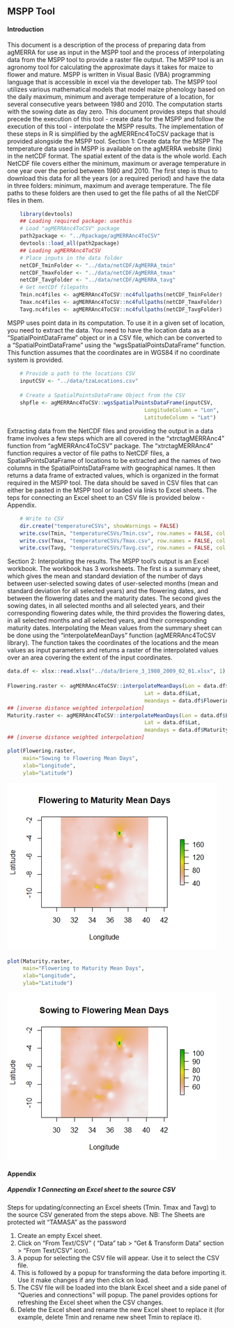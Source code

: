 ## MSPP Tool
#### Introduction
This document is a description of the process of preparing data from agMERRA for use as input in the MSPP tool and the process of interpolating data from the MSPP tool to provide a raster file output. The MSPP tool is an agronomy tool for calculating the approximate days it takes for maize to flower and mature.
MSPP is written in Visual Basic (VBA) programming language that is accessible in excel via the developer tab. The MSPP tool utilizes various mathematical models that model maize phenology based on the daily maximum, minimum and average temperature of a location, for several consecutive years between 1980 and 2010. The computation starts with the sowing date as day zero.
This document provides steps that should precede the execution of this tool - create data for the MSPP and follow the execution of this tool - interpolate the MSPP results. The implementation of these steps in R is simplified by the agMERREnc4ToCSV package that is provided alongside the MSPP tool.
Section 1: Create data for the MSPP
The temperature data used in MSPP is available on the agMERRA website (link) in the netCDF format. The spatial extent of the data is the whole world. Each NetCDF file covers either the minimum, maximum or average temperature in one year over the period between 1980 and 2010. The first step is thus to download this data for all the years (or a required period) and have the data in three folders: minimum, maximum and average temperature. The file paths to these folders are then used to get the file paths of all the NetCDF files in them.

```R
	library(devtools)
	## Loading required package: usethis
	# Load "agMERRAnc4ToCSV" package
	path2package <- "../Rpackage/agMERRAnc4ToCSV"
	devtools::load_all(path2package)
	## Loading agMERRAnc4ToCSV
	# Place inputs in the data folder
	netCDF_TminFolder <- "../data/netCDF/AgMERRA_tmin"
	netCDF_TmaxFolder <- "../data/netCDF/AgMERRA_tmax"
	netCDF_TavgFolder <- "../data/netCDF/AgMERRA_tavg"
	# Get netCDf filepaths
	Tmin.nc4files <- agMERRAnc4ToCSV::nc4fullpaths(netCDF_TminFolder)
	Tmax.nc4files <- agMERRAnc4ToCSV::nc4fullpaths(netCDF_TmaxFolder)
	Tavg.nc4files <- agMERRAnc4ToCSV::nc4fullpaths(netCDF_TavgFolder)

```
MSPP uses point data in its computation. To use it in a given set of location, you need to extract the data. You need to have the location data as a “SpatialPointDataFrame” object or in a CSV file, which can be converted to a “SpatialPointDataFrame” using the “wgsSpatialPointsDataFrame” function. This function assumes that the coordinates are in WGS84 if no coordinate system is provided.

```R
	# Provide a path to the locations CSV
	inputCSV <- "../data/tzaLocations.csv"

	# Create a SpatialPointsDataFrame Object from the CSV
	shpfle <- agMERRAnc4ToCSV::wgsSpatialPointsDataFrame(inputCSV,
											LongitudeColumn = "Lon", 
											LatitudeColumn = "Lat")
```
Extracting data from the NetCDF files and providing the output in a data frame involves a few steps which are all covered in the “xtrctagMERRAnc4” function from “agMERRAnc4ToCSV” package. The “xtrctagMERRAnc4” function requires a vector of file paths to NetCDF files, a SpatialPointsDataFrame of locations to be extracted and the names of two columns in the SpatialPointsDataFrame with geographical names. It then returns a data frame of extracted values, which is organized in the format required in the MSPP tool.
The data should be saved in CSV files that can either be pasted in the MSPP tool or loaded via links to Excel sheets. The teps for connecting an Excel sheet to an CSV file is provided below - Appendix.

```R
	# Write to CSV
	dir.create("temperatureCSVs", showWarnings = FALSE)
	write.csv(Tmin, "temperatureCSVs/Tmin.csv", row.names = FALSE, col.names = FALSE)
	write.csv(Tmax, "temperatureCSVs/Tmax.csv", row.names = FALSE, col.names = FALSE)
	write.csv(Tavg, "temperatureCSVs/Tavg.csv", row.names = FALSE, col.names = FALSE)
```
Section 2: Interpolating the results.
The MSPP tool’s output is an Excel workbook. The workbook has 3 worksheets. The first is a summary sheet, which gives the mean and standard deviation of the number of days between user-selected sowing dates of user-selected months (mean and standard deviation for all selected years) and the flowering dates, and between the flowering dates and the maturity dates. The second gives the sowing dates, in all selected months and all selected years, and their corresponding flowering dates while, the third provides the flowering dates, in all selected months and all selected years, and their corresponding maturity dates.
Interpolating the Mean values from the summary sheet can be done using the “interpolateMeanDays” function (agMERRAnc4ToCSV library). The function takes the coordinates of the locations and the mean values as input parameters and returns a raster of the interpolated values over an area covering the extent of the input coordinates.
```R
data.df <- xlsx::read.xlsx("../data/Briere_3_1980_2009_02_01.xlsx", 1)

Flowering.raster <- agMERRAnc4ToCSV::interpolateMeanDays(Lon = data.df$Lon, 
                                            Lat = data.df$Lat, 
                                            meandays = data.df$Flowering.Mean)
## [inverse distance weighted interpolation]
Maturity.raster <- agMERRAnc4ToCSV::interpolateMeanDays(Lon = data.df$Lon, 
                                            Lat = data.df$Lat, 
                                            meandays = data.df$Maturity.Mean)
## [inverse distance weighted interpolation]
```

```R
plot(Flowering.raster,  
     main="Sowing to Flowering Mean Days",
     xlab="Longitude",
     ylab="Latitude") 
```
![Image: Sowing to Flowering Mean Days](https://github.com/KevinOluoch/MSPP/blob/main/images/Flowering2Maturity.png)
```R
plot(Maturity.raster,  
     main="Flowering to Maturity Mean Days",
     xlab="Longitude",
     ylab="Latitude")
```
![Image: Flowering to Maturity Mean Days](https://github.com/KevinOluoch/MSPP/blob/main/images/Sowing2Flowering.png)

#### Appendix
##### Appendix 1 Connecting an Excel sheet to the source CSV
Steps for updating/connecting an Excel sheets (Tmin. Tmax and Tavg) to the source CSV generated from the steps above. NB: The Sheets are protected wit “TAMASA” as the password 

1. Create an empty Excel sheet.
2. Click on “From Text/CSV” ( “Data” tab > “Get & Transform Data” section > “From Text/CSV” icon).
3. A popup for selecting the CSV file will appear. Use it to select the CSV file. 
4. This is followed by a popup for transforming the data before importing it. Use it make changes if any then click on load.
5. The CSV file will be loaded into the blank Excel sheet and a side panel of “Queries and connections” will popup. The panel provides options for refreshing the Excel sheet when the CSV changes.
6. Delete the Excel sheet and rename the new Excel sheet to replace it (for example, delete Tmin and rename new sheet Tmin to replace it).


